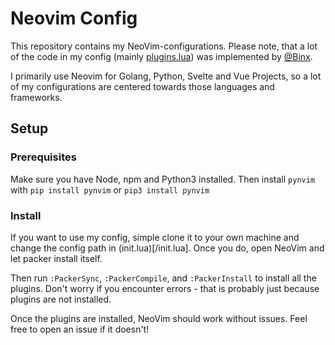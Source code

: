 # Neovim Config

This repository contains my NeoVim-configurations.
Please note, that a lot of the code in my config (mainly [plugins.lua](/lua/plugins.lua)) was implemented by [@Binx](https://github.com/Binx-Codes).

I primarily use Neovim for Golang, Python, Svelte and Vue Projects, so a lot of my configurations are centered towards those languages and frameworks.

## Setup

### Prerequisites

Make sure you have Node, npm and Python3 installed. Then install `pynvim` with `pip install pynvim` or `pip3 install pynvim`

### Install

If you want to use my config, simple clone it to your own machine and change the config path in (init.lua)[/init.lua]. Once you do, open NeoVim and let packer install itself.

Then run `:PackerSync`, `:PackerCompile`, and `:PackerInstall` to install all the plugins. Don't worry if you encounter errors - that is probably just because plugins are not installed.

Once the plugins are installed, NeoVim should work without issues. Feel free to open an issue if it doesn't!
